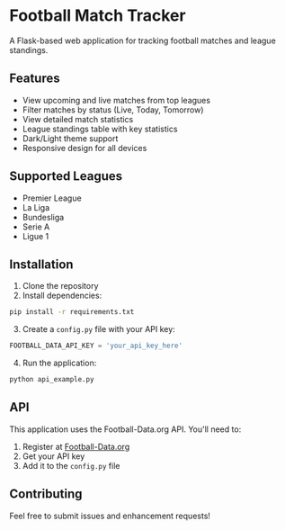 # Football Match Tracker

A Flask-based web application for tracking football matches and league standings.

## Features

- View upcoming and live matches from top leagues
- Filter matches by status (Live, Today, Tomorrow)
- View detailed match statistics
- League standings table with key statistics
- Dark/Light theme support
- Responsive design for all devices

## Supported Leagues

- Premier League
- La Liga
- Bundesliga
- Serie A
- Ligue 1

## Installation

1. Clone the repository
2. Install dependencies:
```bash
pip install -r requirements.txt
```
3. Create a `config.py` file with your API key:
```python
FOOTBALL_DATA_API_KEY = 'your_api_key_here'
```
4. Run the application:
```bash
python api_example.py
```

## API

This application uses the Football-Data.org API. You'll need to:
1. Register at [Football-Data.org](https://www.football-data.org/)
2. Get your API key
3. Add it to the `config.py` file

## Contributing

Feel free to submit issues and enhancement requests!